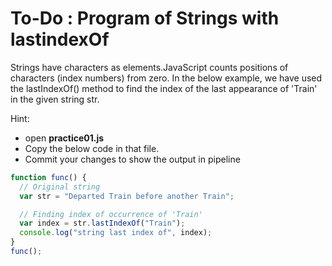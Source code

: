 # To-Do : Program of Strings with lastindexOf

Strings have characters as elements.JavaScript counts positions of characters (index numbers) from zero. In the below example, we have used the lastIndexOf() method to find the index of the last appearance of 'Train' in the given string str.

Hint:

- open **practice01.js**
- Copy the below code in that file.
- Commit your changes to show the output in pipeline

```js
function func() {
  // Original string
  var str = "Departed Train before another Train";

  // Finding index of occurrence of 'Train'
  var index = str.lastIndexOf("Train");
  console.log("string last index of", index);
}
func();
```